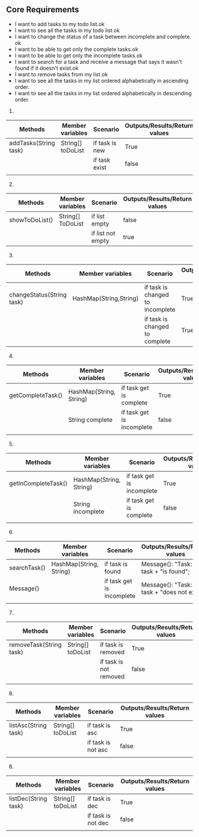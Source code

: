 ## Core Requirements

- I want to add tasks to my todo list.ok
- I want to see all the tasks in my todo list.ok
- I want to change the status of a task between incomplete and complete. ok
- I want to be able to get only the complete tasks.ok
- I want to be able to get only the incomplete tasks.ok
- I want to search for a task and receive a message that says it wasn't found if it doesn't exist.ok
- I want to remove tasks from my list.ok
- I want to see all the tasks in my list ordered alphabetically in ascending order.
- I want to see all the tasks in my list ordered alphabetically in descending order.


1.
| Methods               | Member variables  | Scenario       | Outputs/Results/Return values |
|-----------------------|-------------------|----------------|-------------------------------|
| addTasks(String task) | String[] toDoList | if task is new | True                          |
|                       |                   | if task exist  | false                         |
|                       |                   |                |

2.
| Methods        | Member variables  | Scenario          | Outputs/Results/Return values |
|----------------|-------------------|-------------------|-------------------------------|
| showToDoList() | String[] ToDoList | if list empty     | false                         |
|                |                   | if list not empty | true                          |

3.
| Methods                   | Member variables       | Scenario                         | Outputs/Results/Return values |
|---------------------------|------------------------|----------------------------------|-------------------------------|
| changeStatus(String task) | HashMap(String,String) | if task is changed to incomplete | True                          |
|                           |                        | if task is changed to complete   | True                          |

4.
| Methods           | Member variables        | Scenario                  | Outputs/Results/Return values |
|-------------------|-------------------------|---------------------------|-------------------------------|
| getCompleteTask() | HashMap(String, String) | if task get is complete   | True                          |
|                   | String complete         | if task get is incomplete | false                         |
|                   |                         |                           |

5.
| Methods             | Member variables        | Scenario                  | Outputs/Results/Return values |
|---------------------|-------------------------|---------------------------|-------------------------------|
| getInCompleteTask() | HashMap(String, String) | if task get is incomplete | True                          |
|                     | String incomplete       | if task get is complete   | false                         |
|                     |                         |                           |

6.
| Methods      | Member variables        | Scenario                  | Outputs/Results/Return values                 |
|--------------|-------------------------|---------------------------|-----------------------------------------------|
| searchTask() | HashMap(String, String) | if task is found          | Message(): "Task: " + task + "is found";      |
| Message()    |                         | if task get is incomplete | Message(): "Task: " + task + "does not exist" |
|              |                         |                           |

7.
| Methods                 | Member variables  | Scenario               | Outputs/Results/Return values |
|-------------------------|-------------------|------------------------|-------------------------------|
| removeTask(String task) | String[] toDoList | if task is removed     | True                          |
|                         |                   | if task is not removed | false                         |
|                         |                   |                        |

8.
| Methods              | Member variables  | Scenario           | Outputs/Results/Return values |
|----------------------|-------------------|--------------------|-------------------------------|
| listAsc(String task) | String[] toDoList | if task is asc     | True                          |
|                      |                   | if task is not asc | false                         |
|                      |                   |                    |

8.
| Methods              | Member variables  | Scenario           | Outputs/Results/Return values |
|----------------------|-------------------|--------------------|-------------------------------|
| listDec(String task) | String[] toDoList | if task is dec     | True                          |
|                      |                   | if task is not dec | false                         |
|                      |                   |                    |


